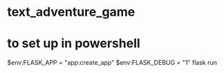 # text_adventure_game

# to set up in powershell
$env:FLASK_APP = "app:create_app"
$env:FLASK_DEBUG = "1"
flask run